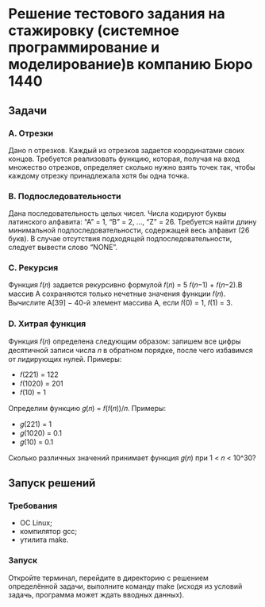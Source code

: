 # Решение тестового задания на стажировку (системное программирование и моделирование)в компанию Бюро 1440

## Задачи

### A. Отрезки

Дано n отрезков. Каждый из отрезков задается координатами своих концов. Требуется реализовать функцию, которая, получая на вход множество отрезков, определяет сколько нужно взять точек так, чтобы каждому отрезку принадлежала хотя бы одна точка.

### B. Подпоследовательности

Дана последовательность целых чисел. Числа кодируют буквы латинского алфавита: “А” = 1, “B” = 2, …, “Z” = 26. Требуется найти длину минимальной подпоследовательности, содержащей весь алфавит (26 букв). В случае отсутствия подходящей подпоследовательности, следует вывести слово “NONE”.

### C. Рекурсия

Функция 𝑓(𝑛) задается рекурсивно формулой 𝑓(𝑛) = 5 𝑓(𝑛−1) + 𝑓(𝑛−2).В массив А сохраняются только нечетные значения функции 𝑓(𝑛). Вычислите   А[39] − 40-й элемент массива А, если 𝑓(0) = 1, 𝑓(1) = 3.

### D. Хитрая функция

Функция 𝑓(𝑛) определена следующим образом: запишем все цифры десятичной записи числа 𝑛 в обратном порядке, после чего избавимся от лидирующих нулей. Примеры:

 - 𝑓(221) = 122
 - 𝑓(1020) = 201
 - 𝑓(10) = 1

Определим функцию 𝑔(𝑛) = 𝑓(𝑓(𝑛))/𝑛. Примеры:

 - 𝑔(221) = 1
 - 𝑔(1020) = 0.1
 - 𝑔(10) = 0.1

Сколько различных значений принимает функция 𝑔(𝑛) при 1 < 𝑛 < 10^30?

## Запуск решений

### Требования

 - ОС Linux;
 - компилятор gcc;
 - утилита make.

### Запуск

Откройте терминал, перейдите в директорию с решением определённой задачи, выполните команду make (исходя из условий задачь, программа может ждать вводных данных).
